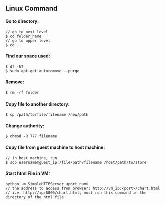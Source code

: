 ## **Linux Command**  
#### **Go to directory:**  
```
// go to next level
$ cd folder_name
// go to upper level
$ cd ..
```
#### **Find our space used:**  
```
$ df -hT
$ sudo apt-get autoremove --purge
```
#### **Remove:**
```
$ rm -rf folder
```

#### **Copy file to another directory:**  
```
$ cp /path/to/file/filename /new/path
```

#### **Change authority:**  
```
$ chmod -R 777 filename
```

#### **Copy file from guest machine to host machine:**
```
// in host machine, run
$ scp username@guest_ip:/file/path/filename /host/path/to/store
```
#### **Start html File in VM:**  
```
python -m SimpleHTTPServer <port_num> 
// the address to access from browser: http://vm_ip:<port>/chart.html
// i.e. http://ip:8000/chart.html, must run this command in the directory of the html file
```
